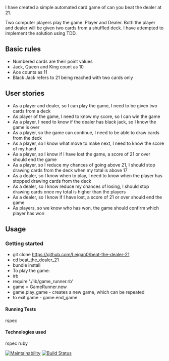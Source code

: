 I have created a simple automated card game of can you beat the dealer at 21.

Two computer players play the game. Player and Dealer. Both the player and dealer will be given two cards from a shuffled deck. I have attempted to implement the solution using TDD.


## Basic rules
* Numbered cards are their point values
* Jack, Queen and King count as 10
* Ace counts as 11
* Black Jack refers to 21 being reached with two cards only

## User stories

* As a player and dealer, so I can play the game, I need to be given two cards from a deck
* As player of the game, I need to know my score, so I can win the game
* As a player, I need to know if the dealer has black jack, so I know the game is over
* As a player, so the game can continue, I need to be able to draw cards from the deck
* As a player, so I know what move to make next, I need to know the score of my hand
* As a player, so I know if I have lost the game, a score of 21 or over should end the game
* As a player, so I reduce my chances of going above 21, I should stop drawing cards from the deck when my total is above 17
* As a dealer, so I know when to play, I need to know when the player has stopped drawing cards from the deck
* As a dealer, so I know reduce my chances of losing, I should stop drawing cards once my total is higher than the players
* As a dealer, so I know if I have lost, a score of 21 or over should end the game
* As players, so we know who has won, the game should confirm which player has won


## Usage

### Getting started
 * git clone https://github.com/Leigan0/beat-the-dealer-21
 * cd beat_the_dealer_21
 * bundle install
 * To play the game:
 * irb
 * require './lib/game_runner.rb'
 * game = GameRunner.new
 * game.play_game - creates a new game, which can be repeated
 * to exit game - game.end_game


#### Running Tests
rspec

#### Technologies used
rspec
ruby

[![Maintainability](https://api.codeclimate.com/v1/badges/0795d822b2de56cf0957/maintainability)](https://codeclimate.com/github/Leigan0/beat-the-dealer-21/maintainability)
[![Build Status](https://travis-ci.org/Leigan0/beat-the-dealer-21.svg?branch=master)](https://travis-ci.org/Leigan0/beat-the-dealer-21)
